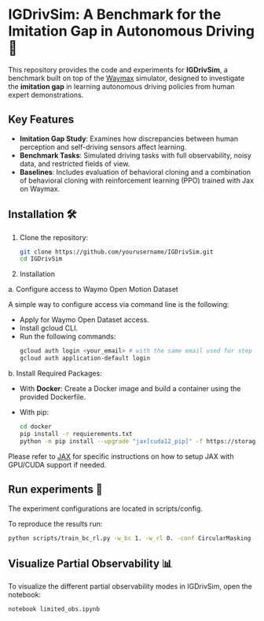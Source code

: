 # IGDrivSim: A Benchmark for the Imitation Gap in Autonomous Driving 🚗

This repository provides the code and experiments for **IGDrivSim**, a benchmark built on top of the [Waymax](https://github.com/waymo-research/waymax.git) simulator, designed to investigate the **imitation gap** in learning autonomous driving policies from human expert demonstrations.

## Key Features
- **Imitation Gap Study**: Examines how discrepancies between human perception and self-driving sensors affect learning.
- **Benchmark Tasks**: Simulated driving tasks with full observability, noisy data, and restricted fields of view.
- **Baselines**: Includes evaluation of behavioral cloning and a combination of behavioral cloning with reinforcement learning (PPO) trained with Jax on Waymax.

## Installation 🛠️

1. Clone the repository:
   ```bash
   git clone https://github.com/yourusername/IGDrivSim.git
   cd IGDrivSim

2. Installation

a. Configure access to Waymo Open Motion Dataset

A simple way to configure access via command line is the following:

- Apply for Waymo Open Dataset access.
- Install gcloud CLI.
- Run the following commands:
    ```bash
    gcloud auth login <your_email> # with the same email used for step 1.
    gcloud auth application-default login

b. Install Required Packages:

- With **Docker**: Create a Docker image and build a container using the provided Dockerfile.

- With pip:
    ```bash
    cd docker
    pip install -r requierements.txt
    python -m pip install --upgrade "jax[cuda12_pip]" -f https://storage.googleapis.com/jax-releases/jax_cuda_releases.html

Please refer to [JAX](https://github.com/google/jax#installation) for specific instructions on how to setup JAX with GPU/CUDA support if needed.

## Run experiments 🔄

The experiment configurations are located in scripts/config.

To reproduce the results run:
   ```bash
   python scripts/train_bc_rl.py -w_bc 1. -w_rl 0. -conf CircularMasking --radius 4
   ```

## Visualize Partial Observability 📊

To visualize the different partial observability modes in IGDrivSim, open the notebook:
   ```bash
   notebook limited_obs.ipynb
   ```


